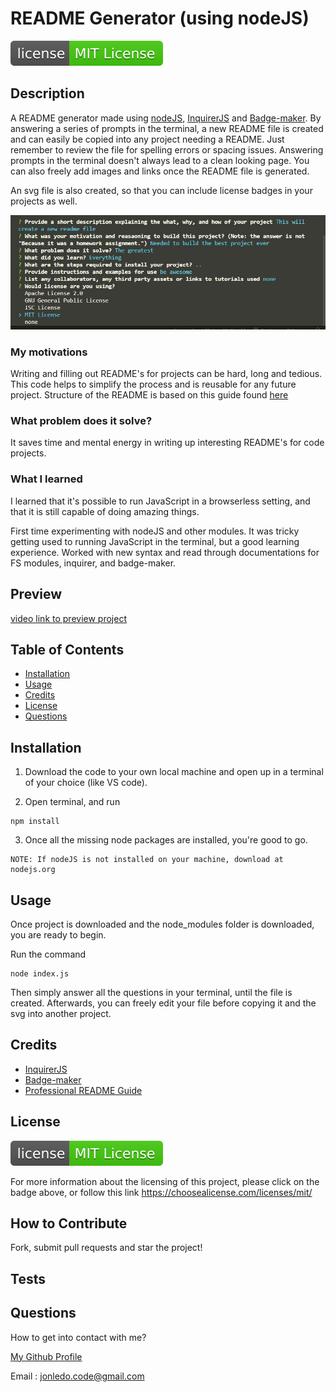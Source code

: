 # README Generator (using nodeJS)

![license badge](./license-badge.svg)

## Description

A README generator made using [nodeJS](https://nodejs.org/en/docs/), [InquirerJS](https://www.npmjs.com/package/inquirer) and [Badge-maker](https://www.npmjs.com/package/badge-maker). By answering a series of prompts in the terminal, a new README file is created and can easily be copied into any project needing a README. Just remember to review the file for spelling errors or spacing issues. Answering prompts in the terminal doesn't always lead to a clean looking page. You can also freely add images and links once the README file is generated.

An svg file is also created, so that you can include license badges in your projects as well.

![project-preview-image](./Assets/nodejs.JPG)

### My motivations

Writing and filling out README's for projects can be hard, long and tedious. This code helps to simplify the process and is reusable for any future project. Structure of the README is based on this guide found [here](https://coding-boot-camp.github.io/full-stack/github/professional-readme-guide)

### What problem does it solve?

It saves time and mental energy in writing up interesting README's for code projects.

### What I learned

I learned that it's possible to run JavaScript in a browserless setting, and that it is still capable of doing amazing things.

First time experimenting with nodeJS and other modules. It was tricky getting used to running JavaScript in the terminal, but a good learning experience. Worked with new syntax and read through documentations for FS modules, inquirer, and badge-maker.

## Preview

[video link to preview project](https://drive.google.com/file/d/1Z7jmgpR3Ph7ux4GzcD3ohSYlfGt8QgLv/view?usp=share_link)

## Table of Contents

- [Installation](#installation)
- [Usage](#usage)
- [Credits](#credits)
- [License](#license)
- [Questions](#questions)

## Installation

1. Download the code to your own local machine and open up in a terminal of your choice (like VS code).

2. Open terminal, and run

```
npm install
```

3. Once all the missing node packages are installed, you're good to go.

```
NOTE: If nodeJS is not installed on your machine, download at nodejs.org
```

## Usage

Once project is downloaded and the node_modules folder is downloaded, you are ready to begin.

Run the command

```
node index.js
```

Then simply answer all the questions in your terminal, until the file is created. Afterwards, you can freely edit your file before copying it and the svg into another project.

## Credits

- [InquirerJS](https://www.npmjs.com/package/inquirer)
- [Badge-maker](https://www.npmjs.com/package/badge-maker)
- [Professional README Guide](https://coding-boot-camp.github.io/full-stack/github/professional-readme-guide)

## License

[![license badge](./license-badge.svg)](https://choosealicense.com/licenses/mit/)

For more information about the licensing of this project, please click on the badge above, or follow this link https://choosealicense.com/licenses/mit/

## How to Contribute

Fork, submit pull requests and star the project!

## Tests

## Questions

How to get into contact with me?

[My Github Profile](https://github.com/Jon-Ledo)

Email : jonledo.code@gmail.com
